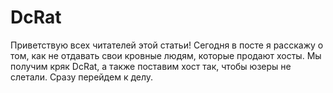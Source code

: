 # DcRat
Приветствую всех читателей этой статьи!
Сегодня в посте я расскажу о том,
как не отдавать свои кровные людям, которые продают хосты.
Мы получим кряк DcRat, а также поставим
хост так, чтобы юзеры не слетали.
Сразу перейдем к делу.


